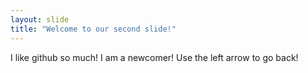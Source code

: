 ```yaml
---
layout: slide
title: "Welcome to our second slide!"
---
```

I like github so much! I am a newcomer!
Use the left arrow to go back!
